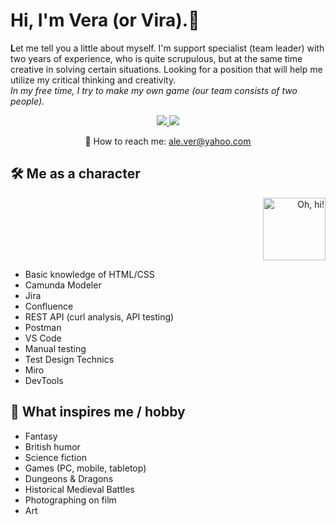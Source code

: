 # Hi, I'm Vera (or Vira).👋
<b>L</b>et me tell you a little about myself. I'm support specialist (team leader) with two years of experience, who is quite scrupulous, but at the same time creative in solving certain situations. Looking for a position that will help me utilize my critical thinking and creativity.
<br><i> In my free time, I try to make my own game (our team consists of two people).</i>

<p align='center'>
   <a href="www.linkedin.com/in/vera-velikaia">
       <img src="https://img.shields.io/badge/linkedin-%230077B5.svg?&style=for-the-badge&logo=linkedin&logoColor=white"/>
   </a>
   <a href="[https://t.me/joinchat/SpqRPBFo_sM6qm05](https://t.me/seethehalo)">
       <img src="https://img.shields.io/badge/Telegram-2CA5E0?style=for-the-badge&logo=telegram&logoColor=white"/>
   </a>
<p align='center'>
   📧 How to reach me: <a href='mailto:ale.ver@yahoo.com'>ale.ver@yahoo.com</a>
</p>

## 🛠 Me as a character
<p align='right'>
<img height=100 src="http://forumstatic.ru/files/0015/5e/af/56120.gif" title = "Oh, hi!"/>
</p>

* Basic knowledge of HTML/CSS
* Camunda Modeler
* Jira
* Confluence
* REST API (curl analysis, API testing)
* Postman 
* VS Code
* Manual testing 
* Test Design Technics
* Miro 
* DevTools


## 🎉 What inspires me / hobby
* Fantasy
* British humor
* Science fiction
* Games (PC, mobile, tabletop)
* Dungeons & Dragons
* Historical Medieval Battles
* Photographing on film
* Art
